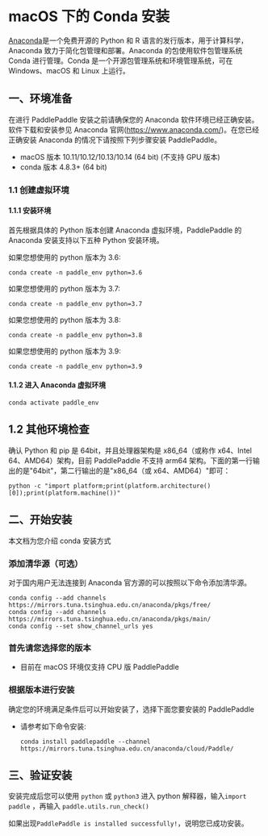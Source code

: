 # macOS 下的 Conda 安装

[Anaconda](https://www.anaconda.com/)是一个免费开源的 Python 和 R 语言的发行版本，用于计算科学，Anaconda 致力于简化包管理和部署。Anaconda 的包使用软件包管理系统 Conda 进行管理。Conda 是一个开源包管理系统和环境管理系统，可在 Windows、macOS 和 Linux 上运行。

## 一、环境准备

在进行 PaddlePaddle 安装之前请确保您的 Anaconda 软件环境已经正确安装。软件下载和安装参见 Anaconda 官网(https://www.anaconda.com/)。在您已经正确安装 Anaconda 的情况下请按照下列步骤安装 PaddlePaddle。

* macOS 版本 10.11/10.12/10.13/10.14 (64 bit) (不支持 GPU 版本)
* conda 版本 4.8.3+ (64 bit)

### 1.1 创建虚拟环境

#### 1.1.1 安装环境

首先根据具体的 Python 版本创建 Anaconda 虚拟环境，PaddlePaddle 的 Anaconda 安装支持以下五种 Python 安装环境。


如果您想使用的 python 版本为 3.6:

```
conda create -n paddle_env python=3.6
```

如果您想使用的 python 版本为 3.7:

```
conda create -n paddle_env python=3.7
```

如果您想使用的 python 版本为 3.8:

```
conda create -n paddle_env python=3.8
```

如果您想使用的 python 版本为 3.9:

```
conda create -n paddle_env python=3.9
```


#### 1.1.2 进入 Anaconda 虚拟环境

```
conda activate paddle_env
```


## 1.2 其他环境检查

确认 Python 和 pip 是 64bit，并且处理器架构是 x86_64（或称作 x64、Intel 64、AMD64）架构，目前 PaddlePaddle 不支持 arm64 架构。下面的第一行输出的是"64bit"，第二行输出的是"x86_64（或 x64、AMD64）"即可：

```
python -c "import platform;print(platform.architecture()[0]);print(platform.machine())"
```

## 二、开始安装

本文档为您介绍 conda 安装方式

### 添加清华源（可选）

对于国内用户无法连接到 Anaconda 官方源的可以按照以下命令添加清华源。

```
conda config --add channels https://mirrors.tuna.tsinghua.edu.cn/anaconda/pkgs/free/
conda config --add channels https://mirrors.tuna.tsinghua.edu.cn/anaconda/pkgs/main/
conda config --set show_channel_urls yes
```

### 首先请您选择您的版本

* 目前在 macOS 环境仅支持 CPU 版 PaddlePaddle

### 根据版本进行安装

确定您的环境满足条件后可以开始安装了，选择下面您要安装的 PaddlePaddle

* 请参考如下命令安装:

  ```
  conda install paddlepaddle --channel https://mirrors.tuna.tsinghua.edu.cn/anaconda/cloud/Paddle/
  ```

## **三、验证安装**

安装完成后您可以使用 `python` 或 `python3` 进入 python 解释器，输入`import paddle` ，再输入
 `paddle.utils.run_check()`

如果出现`PaddlePaddle is installed successfully!`，说明您已成功安装。
